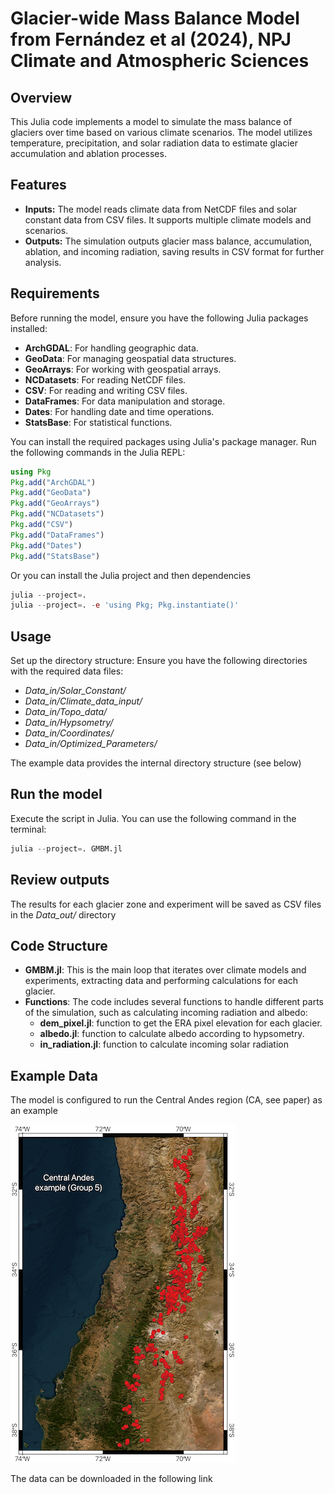 # Glacier-wide Mass Balance Model from Fernández et al (2024), NPJ Climate and Atmospheric Sciences

## Overview

This Julia code implements a model to simulate the mass balance of glaciers over time based on various climate scenarios. The model utilizes temperature, precipitation, and solar radiation data to estimate glacier accumulation and ablation processes.

## Features

- **Inputs:** The model reads climate data from NetCDF files and solar constant data from CSV files. It supports multiple climate models and scenarios.
- **Outputs:** The simulation outputs glacier mass balance, accumulation, ablation, and incoming radiation, saving results in CSV format for further analysis.

## Requirements

Before running the model, ensure you have the following Julia packages installed:

- **ArchGDAL**: For handling geographic data.
- **GeoData**: For managing geospatial data structures.
- **GeoArrays**: For working with geospatial arrays.
- **NCDatasets**: For reading NetCDF files.
- **CSV**: For reading and writing CSV files.
- **DataFrames**: For data manipulation and storage.
- **Dates**: For handling date and time operations.
- **StatsBase**: For statistical functions.

You can install the required packages using Julia's package manager. Run the following commands in the Julia REPL:

```julia
using Pkg
Pkg.add("ArchGDAL")
Pkg.add("GeoData")
Pkg.add("GeoArrays")
Pkg.add("NCDatasets")
Pkg.add("CSV")
Pkg.add("DataFrames")
Pkg.add("Dates")
Pkg.add("StatsBase")
```
Or you can install the Julia project and then dependencies

```julia
julia --project=.
julia --project=. -e 'using Pkg; Pkg.instantiate()'
```

## Usage

Set up the directory structure: Ensure you have the following directories with the required data files:

- *Data_in/Solar_Constant/*
- *Data_in/Climate_data_input/*
- *Data_in/Topo_data/*
- *Data_in/Hypsometry/*
- *Data_in/Coordinates/*
- *Data_in/Optimized_Parameters/*

The example data provides the internal directory structure (see below)

## Run the model

Execute the script in Julia. You can use the following command in the terminal:

```julia
julia --project=. GMBM.jl
```

## Review outputs

The results for each glacier zone and experiment will be saved as CSV files in the *Data_out/* directory

## Code Structure
- **GMBM.jl**: This is the main loop that iterates over climate models and experiments, extracting data and performing calculations for each glacier.
- **Functions**: The code includes several functions to handle different parts of the simulation, such as calculating incoming radiation and albedo:
	- **dem_pixel.jl**: function to get the ERA pixel elevation for each glacier.
	- **albedo.jl**: function to calculate albedo according to hypsometry.
	- **in_radiation.jl**: function to calculate incoming solar radiation

## Example Data

The model is configured to run the Central Andes region (CA, see paper) as an example

![Alt text](CA.png)

The data can be downloaded in the following link
